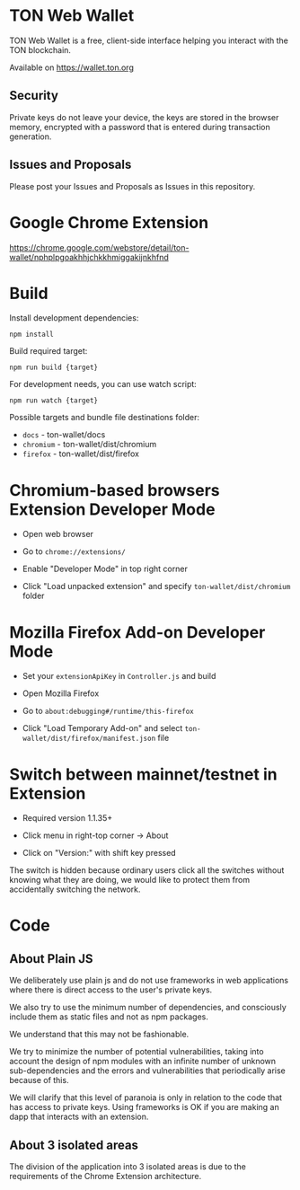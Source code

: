 # TON Web Wallet

TON Web Wallet is a free, client-side interface helping you interact with the TON blockchain.

Available on https://wallet.ton.org

## Security

Private keys do not leave your device, the keys are stored in the browser memory, encrypted with a password that is entered during transaction generation.

## Issues and Proposals

Please post your Issues and Proposals as Issues in this repository.

# Google Chrome Extension

https://chrome.google.com/webstore/detail/ton-wallet/nphplpgoakhhjchkkhmiggakijnkhfnd

# Build

Install development dependencies:

```
npm install
```

Build required target:

```
npm run build {target}
```

For development needs, you can use watch script:

```
npm run watch {target}
```

Possible targets and bundle file destinations folder:
- `docs` - ton-wallet/docs
- `chromium` - ton-wallet/dist/chromium
- `firefox` - ton-wallet/dist/firefox

# Chromium-based browsers Extension Developer Mode

- Open web browser

- Go to `chrome://extensions/`

- Enable "Developer Mode" in top right corner

- Click "Load unpacked extension" and specify `ton-wallet/dist/chromium` folder

# Mozilla Firefox Add-on Developer Mode

- Set your `extensionApiKey` in `Controller.js` and build

- Open Mozilla Firefox

- Go to `about:debugging#/runtime/this-firefox`

- Click "Load Temporary Add-on" and select `ton-wallet/dist/firefox/manifest.json` file

# Switch between mainnet/testnet in Extension

- Required version 1.1.35+

- Click menu in right-top corner -> About

- Click on "Version:" with shift key pressed

The switch is hidden because ordinary users click all the switches without knowing what they are doing, we would like to protect them from accidentally switching the network.

# Code

## About Plain JS

We deliberately use plain js and do not use frameworks in web applications where there is direct access to the user's private keys.

We also try to use the minimum number of dependencies, and consciously include them as static files and not as npm packages.

We understand that this may not be fashionable.

We try to minimize the number of potential vulnerabilities, taking into account the design of npm modules with an infinite number of unknown sub-dependencies and the errors and vulnerabilities that periodically arise because of this.

We will clarify that this level of paranoia is only in relation to the code that has access to private keys. Using frameworks is OK if you are making an dapp that interacts with an extension.

## About 3 isolated areas

The division of the application into 3 isolated areas is due to the requirements of the Chrome Extension architecture.
